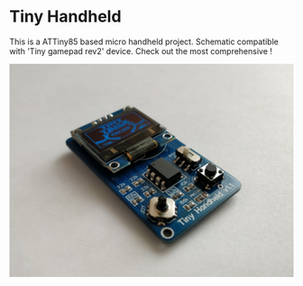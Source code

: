 # Tiny Handheld
This is a ATTiny85 based micro handheld project.
Schematic compatible with 'Tiny gamepad rev2' device.
Check out the most comprehensive [](./software/games "list of games")!

![V1.1 Top Side](/hardware/tiny-handheld/v1.1/Photo_Top_Side.jpg)
